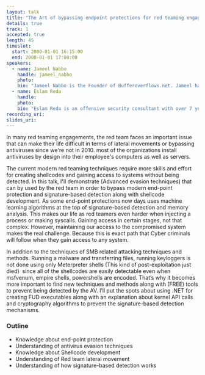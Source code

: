 ```yaml
---
layout: talk
title: "The Art of bypassing endpoint protections for red teaming engagements"
details: true
track: 1
accepted: true
length: 45
timeslot:
  start: 2000-01-01 16:15:00
  end: 2000-01-01 17:00:00
speakers: 
  - name: Jameel Nabbo
    handle: jameel_nabbo
    photo: 
    bio: "Jameel Nabbo is the Founder of Bufferoverflows.net. Jameel has more than a decade of experience researching and working in the computer security space. He is a recognized industry speaker, having spoken at international security conferences. along with his passion for red teaming and source code analysis, Jameel works at Capgemini as a principal offensive security consultant."
  - name: Eslam Reda
    handle: 
    photo: 
    bio: "Eslam Reda is an offensive security consultant with over 7 years in the security industry breaking things and doing red teaming on a daily basis. he's working currently as offensive security consultant in Capgemini red team."
recording_uri: 
slides_uri: 
---
```


In many red teaming engagements, the red team faces an important issue that can make their life difficult in terms of lateral movements or bypassing antiviruses since we're not in 2010. most of the organizations install antiviruses by design into their employee's computers as well as servers.


The current modern red teaming techniques require more skills and effort for creating shellcodes and gaining access to systems without being detected.
In this talk, I'll demonstrate (Advanced evasion techniques) that can by used by the red team in order to bypass modern end-point protection and signature-based detection along with shellcode development.
As some end-point protections now days uses machine learning algorithms at the top of signature-based detection and memory analysis. This makes our life as red teamers even harder when injecting a process or making syscalls.
Gaining access in certain stages, not that complex. However, maintaining our access to the compromised system makes the real challenge. Because this is exact path that Cyber criminals will follow when they gain access to any system.


In addition to the techniques of SMB related attacking techniques and methods. Running a malware and transferring files, running keyloggers is not done using only Meterpreter shells (This kind of post-exploitation just died)  since all of the shellcodes are easily detectable even when msfvenum, empire shells, powershells are encoded. That’s why it becomes more important to find new techniques and methods along with (FREE) tools to prevent being detected by the AV. 
I’ll put the spots about using .NET for creating FUD executables along with an explanation about kernel API calls and cryptography algorithms to prevent the signature-based detection mechanisms.


### Outline

 - Knowledge about end-point protection
 - Understanding of antivirus evasion techniques
 - Knowledge about Shellcode development
 - Understanding of Red team lateral movement
 - Understanding of how signature-based detection works

